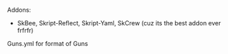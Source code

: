 Addons: 
- SkBee, Skript-Reflect, Skript-Yaml, SkCrew (cuz its the best addon ever frfrfr)


Guns.yml for format of Guns

